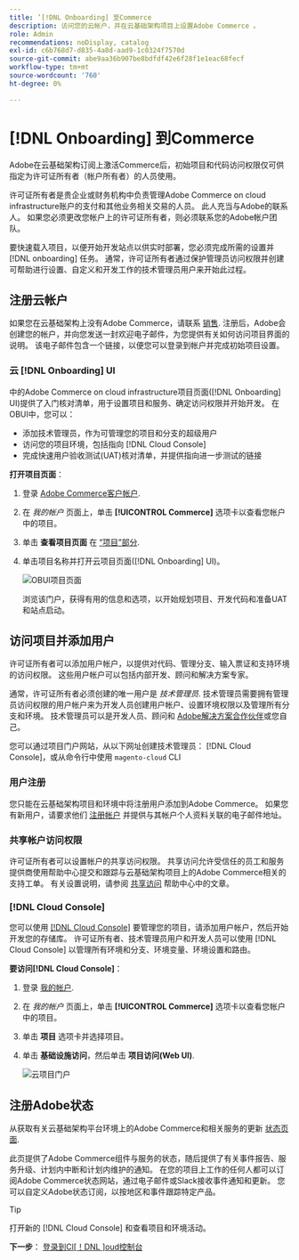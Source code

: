 ```yaml
---
title: ’[!DNL Onboarding] 至Commerce
description: 访问您的云帐户，并在云基础架构项目上设置Adobe Commerce 。
role: Admin
recommendations: noDisplay, catalog
exl-id: c6b768d7-d835-4a8d-aad9-1c0324f7570d
source-git-commit: abe9aa36b907be8bdfdf42e6f28f1e1eac68fecf
workflow-type: tm+mt
source-wordcount: '760'
ht-degree: 0%

---
```


# [!DNL Onboarding] 到Commerce

Adobe在云基础架构订阅上激活Commerce后，初始项目和代码访问权限仅可供指定为许可证所有者（帐户所有者）的人员使用。

许可证所有者是贵企业或财务机构中负责管理Adobe Commerce on cloud infrastructure账户的支付和其他业务相关交易的人员。 此人充当与Adobe的联系人。 如果您必须更改您帐户上的许可证所有者，则必须联系您的Adobe帐户团队。

要快速载入项目，以便开始开发站点以供实时部署，您必须完成所需的设置并 [!DNL onboarding] 任务。 通常，许可证所有者通过保护管理员访问权限并创建可帮助进行设置、自定义和开发工作的技术管理员用户来开始此过程。

## 注册云帐户

如果您在云基础架构上没有Adobe Commerce，请联系 [销售]. 注册后，Adobe会创建您的帐户，并向您发送一封欢迎电子邮件，为您提供有关如何访问项目界面的说明。 该电子邮件包含一个链接，以便您可以登录到帐户并完成初始项目设置。

### 云 [!DNL Onboarding] UI

中的Adobe Commerce on cloud infrastructure项目页面([!DNL Onboarding] UI)提供了入门核对清单，用于设置项目和服务、确定访问权限并开始开发。 在OBUI中，您可以：

- 添加技术管理员，作为可管理您的项目和分支的超级用户
- 访问您的项目环境，包括指向 [!DNL Cloud Console]
- 完成快速用户验收测试(UAT)核对清单，并提供指向进一步测试的链接

**打开项目页面**：

1. 登录 [Adobe Commerce客户帐户](https://account.magento.com/customer/account/login).

1. 在 _我的帐户_ 页面上，单击 **[!UICONTROL Commerce]** 选项卡以查看您帐户中的项目。

1. 单击 **查看项目页面** 在 [“项目”部分](https://cloud.magento.com/cloud/project/).

1. 单击项目名称并打开云项目页面([!DNL Onboarding] UI)。

   ![OBUI项目页面](../assets/onboarding-ui.png)

   浏览该门户，获得有用的信息和选项，以开始规划项目、开发代码和准备UAT和站点启动。

## 访问项目并添加用户

许可证所有者可以添加用户帐户，以提供对代码、管理分支、输入票证和支持环境的访问权限。 这些用户帐户可以包括内部开发、顾问和解决方案专家。

通常，许可证所有者必须创建的唯一用户是 _技术管理员_. 技术管理员需要拥有管理员访问权限的用户帐户来为开发人员创建用户帐户、设置环境权限以及管理所有分支和环境。 技术管理员可以是开发人员、顾问和 [Adobe解决方案合作伙伴](https://business.adobe.com/products/magento/partners.html)或您自己。

您可以通过项目门户网站，从以下网址创建技术管理员： [!DNL Cloud Console]，或从命令行中使用 `magento-cloud` CLI

### 用户注册

您只能在云基础架构项目和环境中将注册用户添加到Adobe Commerce。 如果您有新用户，请要求他们 [注册帐户](https://account.magento.com/customer/account/login/) 并提供与其帐户个人资料关联的电子邮件地址。

### 共享帐户访问权限

许可证所有者可以设置帐户的共享访问权限。 共享访问允许受信任的员工和服务提供商使用帮助中心提交和跟踪与云基础架构项目上的Adobe Commerce相关的支持工单。 有关设置说明，请参阅 [共享访问] 帮助中心中的文章。

### [!DNL Cloud Console]

您可以使用 [[!DNL Cloud Console]](cloud-console.md) 要管理您的项目，请添加用户帐户，然后开始开发您的存储库。 许可证所有者、技术管理员用户和开发人员可以使用 [!DNL Cloud Console] 以管理所有环境和分支、环境变量、环境设置和路由。

**要访问[!DNL Cloud Console]**：

1. 登录 [我的帐户](https://account.magento.com/customer/account/login).

1. 在 _我的帐户_ 页面上，单击 **[!UICONTROL Commerce]** 选项卡以查看您帐户中的项目。

1. 单击 **项目** 选项卡并选择项目。

1. 单击 **基础设施访问**，然后单击 **项目访问(Web UI)**.

   ![云项目门户](../assets/obui-project-access.png)

## 注册Adobe状态

从获取有关云基础架构平台环境上的Adobe Commerce和相关服务的更新 [状态页面].

此页提供了Adobe Commerce组件与服务的状态，随后提供了有关事件报告、服务升级、计划内中断和计划内维护的通知。 在您的项目上工作的任何人都可以订阅Adobe Commerce状态网站，通过电子邮件或Slack接收事件通知和更新。 您可以自定义Adobe状态订阅，以按地区和事件跟踪特定产品。

>[!TIP]
>
> 打开新的 [!DNL Cloud Console] 和查看项目和环境活动。
>
>**下一步**： [登录到Cl[！DNL ]oud控制台](cloud-console.md)

<!-- link definitions -->

[销售]: https://business.adobe.com/products/magento/get-demo.html
[共享访问]: https://experienceleague.adobe.com/docs/commerce-knowledge-base/kb/help-center-guide/magento-help-center-user-guide.html#shared-access
[状态页面]: https://status.adobe.com/products/503473
